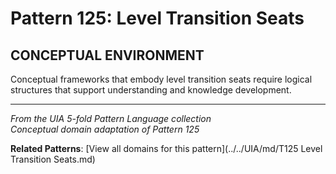 # Pattern 125: Level Transition Seats

## CONCEPTUAL ENVIRONMENT

Conceptual frameworks that embody level transition seats require logical structures that support understanding and knowledge development.

---

*From the UIA 5-fold Pattern Language collection*  
*Conceptual domain adaptation of Pattern 125*

**Related Patterns**: [View all domains for this pattern](../../UIA/md/T125 Level Transition Seats.md)
